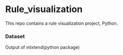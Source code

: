 # Rule_visualization 
This repo contains a rule visualization project, Python.

### Dataset
Output of mlxtend(python package)
